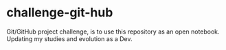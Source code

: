 # challenge-git-hub
Git/GitHub project challenge, is to use this repository as an open notebook. Updating my studies and evolution as a Dev.
